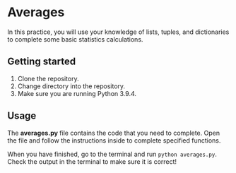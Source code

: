 # Averages

In this practice, you will use your knowledge of lists, tuples, and dictionaries
to complete some basic statistics calculations.

## Getting started

1. Clone the repository.
2. Change directory into the repository.
3. Make sure you are running Python 3.9.4.

## Usage

The __averages.py__ file contains the code that you need to complete. Open the
file and follow the instructions inside to complete specified functions.

When you have finished, go to the terminal and run `python averages.py`. Check
the output in the terminal to make sure it is correct!
